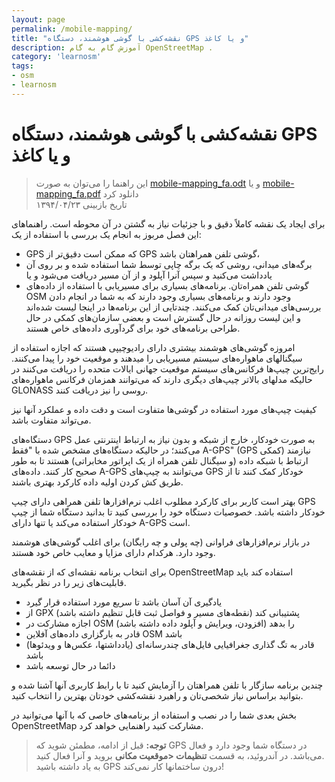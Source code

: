 ```yaml
---
layout: page
permalink: /mobile-mapping/
title: "نقشه‌کشی با گوشی هوشمند، دستگاه GPS و یا کاغذ"
description: آموزش گام به گام OpenStreetMap .
category: 'learnosm'
tags:
- osm
- learnosm
---
```


<h1>نقشه‌کشی با گوشی هوشمند، دستگاه GPS و یا کاغذ</h1>
<blockquote>
<p>این راهنما را می‌توان به صورت <a href="/hotosm/learnosm/blob/gh-pages/files/mobile-mapping_fa.odt">mobile-mapping_fa.odt</a> و یا <a href="/hotosm/learnosm/blob/gh-pages/files/mobile-mapping_fa.pdf">mobile-mapping_fa.pdf</a> دانلود کرد<br>
تاریخ بازبینی ۱۳۹۴/۰۴/۲۳</p>
</blockquote>
<p>برای ایجاد یک نقشه کاملاً دقیق و با جزئیات نیاز به گشتن در آن محوطه است. راهنماهای این فصل مربوز به انجام یک بررسی با استفاده از یک:</p>
<ul>
<li>GPS که ممکن است دقیق‌تر از GPS گوشی تلفن همراهتان باشد،</li>
<li>برگه‌های میدانی، روشی که یک برگه چاپی توسط شما استفاده شده و بر روی آن یادداشت می‌کنید و سپس آنرا آپلود و از آن مسیر دریافت می‌شود و یا</li>
<li>گوشی تلفن همراه‌تان. برنامه‌های بسیاری برای مسیریابی با استفاده از داده‌های OSM وجود دارند و برنامه‌های بسیاری وجود دارند که به شما در انجام دادن بررسی‌های میدانی‌تان کمک می‌کنند. چندتایی از این برنامه‌ها در اینجا لیست شده‌اند و این لیست روزانه در حال گسترش است و بعضی سازمان‌های کمکی در حال طراحی برنامه‌های خود برای گردآوری داده‌های خاص هستند.</li>
</ul>
<p>امروزه گوشی‌های هوشمند بیشتری دارای رادیوچیپی هستند که اجازه استفاده از سیگنالهای ماهواره‌های سیستم مسیریابی را میدهند و موقعیت خود را پیدا می‌کنند. رایج‌ترین چیپ‌ها فرکانس‌های سیستم موقعیت جهانی ایالات متحده را دریافت می‌کنند در حالیکه مدلهای بالاتر چیپ‌های دیگری دارند که می‌توانند همزمان فرکانس ماهواره‌های GLONASS روسی را نیز دریافت کنند.</p>
<p>کیفیت چیپ‌های مورد استفاده در گوشی‌ها متفاوت است و دقت داده و عملکرد آنها نیز می‌تواند متفاوت باشد.</p>
<p>دستگاه‌های GPS به صورت خودکار، خارج از شبکه و بدون نیاز به ارتباط اینترنتی عمل می‌کنند؛ در حالیکه دستگاه‌های مشخص شده با "فقط A-GPS" (GPS کمکی) نیازمند ارتباط با شبکه داده (و سیگنال تلفن همراه از یک اپراتور مخابراتی) هستند تا به طور صحیح کار کنند. داده‌های A-GPS می‌توانند به چیپ‌های GPS خودکار کمک کنند تا از طریق کش کردن اولیه داده کارکرد بهتری باشند.</p>
<p>بهتر است کاربر برای کارکرد مطلوب اغلب نرم‌افزارها تلفن همراهی دارای چیپ GPS خودکار داشته باشد. خصوصیات دستگاه خود را بررسی کنید تا بدانید دستگاه شما از چیپ خودکار استفاده می‌کند یا تنها دارای A-GPS است.</p>
<p>در بازار نرم‌افزارهای فراوانی (چه پولی و چه رایگان) برای اغلب گوشی‌های هوشمند وجود دارد. هرکدام دارای مزایا و معایب خاص خود هستند.</p>
<p>برای انتخاب برنامه نقشه‌ای که از نقشه‌های OpenStreetMap استفاده کند باید قابلیت‌های زیر را در نظر بگیرید.</p>
<ul>
<li>یادگیری آن آسان باشد تا سریع مورد استفاده قرار گیرد</li>
<li>از GPX پشتیبانی کند (نقطه‌های مسیر و فواصل ثبت قابل تنظیم داشته باشد)</li>
<li>اجازه مشارکت در OSM را بدهد (افزودن، ویرایش و آپلود داده داشته باشد)</li>
<li>قادر به بارگزاری داده‌های آفلاین OSM باشد</li>
<li>قادر به تگ گذاری جغرافیایی فایل‌های چندرسانه‌ای (یادداشتها، عکس‌ها و ویدئوها) باشد</li>
<li>دائما در حال توسعه باشد</li>
</ul>
<p>چندین برنامه سازگار با تلفن همراهتان را آزمایش کنید تا با رابط کاربری آنها آشنا شده و بتوانید براساس نیاز شخصی‌تان و راهبرد نقشه‌کشی خودتان بهترین را انتخاب کنید.</p>

<p>بخش بعدی شما را در نصب و استفاده از برنامه‌های خاصی که با آنها می‌توانید در OpenStreetMap مشارکت کنید راهنمایی خواهد کرد.</p>
<blockquote>
<p><strong>توجه:</strong> قبل از ادامه، مطمئن شوید که GPS در دستگاه شما وجود دارد و فعال می‌باشد. در آندروئید، به قسمت <strong>تنظیمات &lt;موقعیت مکانی</strong> بروید و آنرا فعال کنید.<br>
به یاد داشته باشید GPS درون ساختمانها کار نمی‌کند!</p>